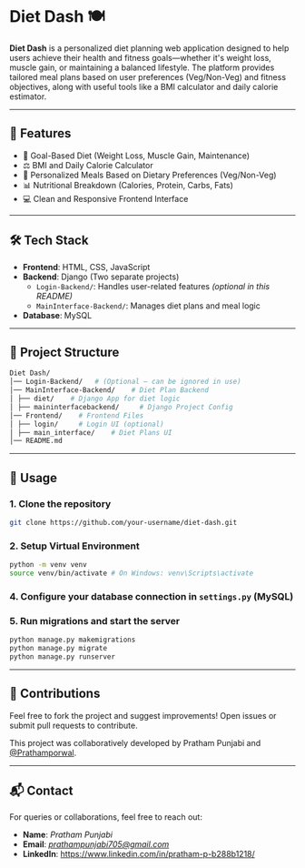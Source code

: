 # Diet Dash 🍽️

**Diet Dash** is a personalized diet planning web application designed to help users achieve their health and fitness goals—whether it's weight loss, muscle gain, or maintaining a balanced lifestyle. The platform provides tailored meal plans based on user preferences (Veg/Non-Veg) and fitness objectives, along with useful tools like a BMI calculator and daily calorie estimator.

---

## 🌟 Features

- 🎯 Goal-Based Diet (Weight Loss, Muscle Gain, Maintenance)
- ⚖️ BMI and Daily Calorie Calculator
- 🥗 Personalized Meals Based on Dietary Preferences (Veg/Non-Veg)
- 📊 Nutritional Breakdown (Calories, Protein, Carbs, Fats)
- 💻 Clean and Responsive Frontend Interface

---

## 🛠️ Tech Stack

- **Frontend**: HTML, CSS, JavaScript
- **Backend**: Django (Two separate projects)
  - `Login-Backend/`: Handles user-related features *(optional in this README)*
  - `MainInterface-Backend/`: Manages diet plans and meal logic
- **Database**: MySQL 

---

## 📁 Project Structure

```bash
Diet Dash/
│── Login-Backend/   # (Optional – can be ignored in use)
│── MainInterface-Backend/    # Diet Plan Backend
│ ├── diet/    # Django App for diet logic
│ ├── maininterfacebackend/     # Django Project Config
│── Frontend/    # Frontend Files
│ ├── login/     # Login UI (optional)
│ ├── main_interface/    # Diet Plans UI
│── README.md
```

---

## 📌 Usage

### **1. Clone the repository**  

``` bash
git clone https://github.com/your-username/diet-dash.git
```

### **2. Setup Virtual Environment**

```bash
python -m venv venv
source venv/bin/activate # On Windows: venv\Scripts\activate
```


### **4. Configure your database connection in `settings.py` (MySQL)**

### **5. Run migrations and start the server**  

```bash
python manage.py makemigrations
python manage.py migrate
python manage.py runserver
```

---

## 🙌 Contributions

Feel free to fork the project and suggest improvements! Open issues or submit pull requests to contribute.

This project was collaboratively developed by Pratham Punjabi and [@Prathamporwal](https://github.com/Prathamporwal).

---

## 📬 Contact

For queries or collaborations, feel free to reach out:

- **Name**: *Pratham Punjabi*
- **Email**: *prathampunjabi705@gmail.com*
- **LinkedIn**: https://www.linkedin.com/in/pratham-p-b288b1218/



